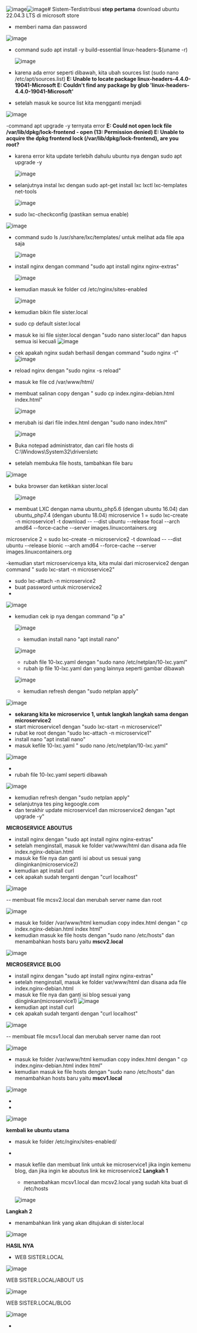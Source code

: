 ![image](https://github.com/RayhanFurqoni/Sistem-Terdistribusi/assets/124054176/887c41f5-449f-4dae-98c4-d899a1a954d5)![image](https://github.com/RayhanFurqoni/Sistem-Terdistribusi/assets/124054176/aa76a0ba-23d3-4a57-bea8-2ea475010982)# Sistem-Terdistribusi
**step pertama** download ubuntu 22.04.3 LTS di microsoft store
- memberi nama dan password
  
![image](https://github.com/RayhanFurqoni/Sistem-Terdistribusi/assets/124054176/fb5aed25-f1f3-4ccb-a66f-a78d5eac7af5)

- command sudo apt install -y build-essential linux-headers-$(uname -r)
  
  ![image](https://github.com/RayhanFurqoni/Sistem-Terdistribusi/assets/124054176/05bab0d7-0a71-4f21-98dc-cb9f27c750a6)

- karena ada error seperti dibawah, kita ubah sources list (sudo nano /etc/apt/sources.list)
**E: Unable to locate package linux-headers-4.4.0-19041-Microsoft
E: Couldn't find any package by glob 'linux-headers-4.4.0-19041-Microsoft'**
- setelah masuk ke source list kita mengganti menjadi
  
![image](https://github.com/RayhanFurqoni/Sistem-Terdistribusi/assets/124054176/9f108373-4006-4d44-a4bc-d6b1d66cb9db)


-command apt upgrade -y ternyata error
**E: Could not open lock file /var/lib/dpkg/lock-frontend - open (13: Permission denied)
E: Unable to acquire the dpkg frontend lock (/var/lib/dpkg/lock-frontend), are you root?**
- karena error kita update terlebih dahulu ubuntu nya dengan sudo apt upgrade -y
  
  ![image](https://github.com/RayhanFurqoni/Sistem-Terdistribusi/assets/124054176/7ceebef2-9507-4990-80fe-d60c42229d10)

- selanjutnya instal lxc dengan sudo apt-get install lxc lxctl lxc-templates net-tools

  
  ![image](https://github.com/RayhanFurqoni/Sistem-Terdistribusi/assets/124054176/a3ea00e1-9229-463b-9a75-ce0e66a92829)

- sudo lxc-checkconfig (pastikan semua enable)

![image](https://github.com/RayhanFurqoni/Sistem-Terdistribusi/assets/124054176/8840af95-7f1a-40bd-b236-5f808665f7be)

- command sudo ls /usr/share/lxc/templates/ untuk melihat ada file apa saja

  ![image](https://github.com/RayhanFurqoni/Sistem-Terdistribusi/assets/124054176/3cdde7f7-b3d7-4d76-ae5c-59572bd03f1a)

- install nginx dengan command "sudo apt install nginx nginx-extras"

  ![image](https://github.com/RayhanFurqoni/Sistem-Terdistribusi/assets/124054176/e7721774-6d26-4776-96eb-b7b79109dba3)

- kemudian masuk ke folder cd /etc/nginx/sites-enabled

  ![image](https://github.com/RayhanFurqoni/Sistem-Terdistribusi/assets/124054176/c5df1e34-6e0b-489a-92e8-bdadacd87bee)

- kemudian bikin file sister.local
- sudo cp default sister.local
- masuk ke isi file sister.local dengan "sudo nano sister.local" dan hapus semua isi kecuali
  ![image](https://github.com/RayhanFurqoni/Sistem-Terdistribusi/assets/124054176/0a016167-d6ed-4e74-84a6-e41d3b80134c)
- cek apakah nginx sudah berhasil dengan command "sudo nginx -t"
![image](https://github.com/RayhanFurqoni/Sistem-Terdistribusi/assets/124054176/23e40f6a-0ecc-4a4b-b82c-ac3f435821a4)

- reload nginx dengan "sudo nginx -s reload"
- masuk ke file cd /var/www/html/
- membuat salinan copy dengan " sudo cp index.nginx-debian.html index.html"

  ![image](https://github.com/RayhanFurqoni/Sistem-Terdistribusi/assets/124054176/afc3ad1b-15a0-4b19-9e64-9668418f537b)

- merubah isi dari file index.html dengan "sudo nano index.html"

  ![image](https://github.com/RayhanFurqoni/Sistem-Terdistribusi/assets/124054176/021529c2-9b24-4f62-a4c8-653fe2c1dfdb)

- Buka notepad administrator, dan cari file hosts di C:\Windows\System32\drivers\etc
- setelah membuka file hosts, tambahkan file baru

![image](https://github.com/RayhanFurqoni/Sistem-Terdistribusi/assets/124054176/363873d0-3f00-4c9d-b13a-631a709ed6cb)

- buka browser dan ketikkan sister.local

  ![image](https://github.com/RayhanFurqoni/Sistem-Terdistribusi/assets/124054176/6d32241e-b830-4cad-8678-30968b9c08a8)

- membuat LXC dengan nama ubuntu_php5.6 (dengan ubuntu 16.04) dan ubuntu_php7.4 (dengan ubuntu 18.04)
microservice 1 = sudo lxc-create -n microservice1 -t download -- --dist ubuntu --release focal --arch amd64 --force-cache --server images.linuxcontainers.org

microservice 2 = sudo lxc-create -n microservice2 -t download -- --dist ubuntu --release bionic --arch amd64 --force-cache --server images.linuxcontainers.org

-kemudian start microservicenya kita, kita mulai dari microservice2 dengan command " sudo lxc-start -n microservice2"
- sudo lxc-attach -n microservice2
- buat password untuk microservice2
- 
![image](https://github.com/RayhanFurqoni/Sistem-Terdistribusi/assets/124054176/4eed202e-056f-4f0e-8a41-2f28beb56117)


- kemudian cek ip nya dengan command "ip a"

  ![image](https://github.com/RayhanFurqoni/Sistem-Terdistribusi/assets/124054176/c6275e8d-2b6c-4eac-bf8d-5916c80df74f)

  - kemudian install nano "apt install nano"

   ![image](https://github.com/RayhanFurqoni/Sistem-Terdistribusi/assets/124054176/e0b1d7c1-56c8-405c-94c9-09c812787589)

  -  rubah file 10-lxc.yaml dengan "sudo nano /etc/netplan/10-lxc.yaml"
  -  rubah ip file 10-lxc.yaml dan yang lainnya seperti gambar dibawah

  ![image](https://github.com/RayhanFurqoni/Sistem-Terdistribusi/assets/124054176/fc3d39c4-ed11-4568-893e-838ceefba76b)

  -  kemudian refresh dengan "sudo netplan apply"

 ![image](https://github.com/RayhanFurqoni/Sistem-Terdistribusi/assets/124054176/b05d4954-2517-4a91-ad76-0ae3c7ed351c)

  - **sekarang kita ke microservice 1, untuk langkah langkah sama dengan microservice2**
  - start microservice1 dengan "sudo lxc-start -n microservice1"
  - rubat ke root dengan "sudo lxc-attach -n microservice1"
  - install nano "apt install nano"
  - masuk kefile 10-lxc.yaml " sudo nano /etc/netplan/10-lxc.yaml"

![image](https://github.com/RayhanFurqoni/Sistem-Terdistribusi/assets/124054176/1e799e53-2f37-47dc-b34b-430d6d600357)

  - 
- rubah file 10-lxc.yaml seperti dibawah

![image](https://github.com/RayhanFurqoni/Sistem-Terdistribusi/assets/124054176/92920424-9d24-42a0-b040-dd525a909dcd)

- kemudian refresh dengan "sudo netplan apply"
- selanjutnya tes ping kegoogle.com
- dan terakhir update microservice1 dan microservice2 dengan "apt upgrade -y"

**MICROSERVICE ABOUTUS**
- install nginx dengan "sudo apt install nginx nginx-extras"
- setelah menginstall, masuk ke folder var/www/html dan disana ada file index.nginx-debian.html
- masuk ke file nya dan ganti isi about us sesuai yang diinginkan(microservice2)
-  kemudian apt install curl
-  cek apakah sudah terganti dengan "curl localhost"

![image](https://github.com/RayhanFurqoni/Sistem-Terdistribusi/assets/124054176/459d4f7e-028e-44ce-b0fb-4361e9fda5db)

-- membuat file mcsv2.local dan merubah server name dan root

![image](https://github.com/RayhanFurqoni/Sistem-Terdistribusi/assets/124054176/b944c00a-ec9d-4999-9a7f-db0317210d01)


- masuk ke folder /var/www/html kemudian copy index.html dengan " cp index.nginx-debian.html index html"
- kemudian masuk ke file hosts dengan "sudo nano /etc/hosts" dan menambahkan hosts baru yaitu **mscv2.local**

![image](https://github.com/RayhanFurqoni/Sistem-Terdistribusi/assets/124054176/b98c48d1-c562-404e-80f9-7b91d69f3bda)


**MICROSERVICE BLOG**
- install nginx dengan "sudo apt install nginx nginx-extras"
- setelah menginstall, masuk ke folder var/www/html dan disana ada file index.nginx-debian.html
- masuk ke file nya dan ganti isi blog sesuai yang diinginkan(microservice1)
![image](https://github.com/RayhanFurqoni/Sistem-Terdistribusi/assets/124054176/f56b1b45-f0b4-4c69-931a-d5fd0d0931b8)
- kemudian apt install curl
- cek apakah sudah terganti dengan "curl localhost"
  
![image](https://github.com/RayhanFurqoni/Sistem-Terdistribusi/assets/124054176/4629ebe5-4ddf-4011-82bf-f149faf617c7)

-- membuat file mcsv1.local dan merubah server name dan root

![image](https://github.com/RayhanFurqoni/Sistem-Terdistribusi/assets/124054176/ef3dc790-8010-40fb-9fa0-1ddde7d2de28)

- masuk ke folder /var/www/html kemudian copy index.html dengan " cp index.nginx-debian.html index html"
- kemudian masuk ke file hosts dengan "sudo nano /etc/hosts" dan menambahkan hosts baru yaitu **mscv1.local**

![image](https://github.com/RayhanFurqoni/Sistem-Terdistribusi/assets/124054176/c43c81f7-1165-4b9c-8db5-c68fd6e98fec)

- 

- 

  ![image](https://github.com/RayhanFurqoni/Sistem-Terdistribusi/assets/124054176/c491dec0-fe14-4ad1-ad84-e0d90182e91f)

**kembali ke ubuntu utama**
- masuk ke folder /etc/nginx/sites-enabled/
- 
- masuk kefile dan membuat link untuk ke microservice1 jika ingin kemenu blog, dan jika ingin ke aboutus link ke microservice2
**Langkah 1**
  - menambahkan mcsv1.local dan mcsv2.local yang sudah kita buat di /etc/hosts
  
  ![image](https://github.com/RayhanFurqoni/Sistem-Terdistribusi/assets/124054176/9860982f-ba40-4fc7-bb60-f5227c9f447b)

**Langkah 2**
- menambahkan link yang akan ditujukan di sister.local

![image](https://github.com/RayhanFurqoni/Sistem-Terdistribusi/assets/124054176/3b9afca3-5f31-47a6-8e1b-2be502bd4f47)

**HASIL NYA**

- WEB SISTER.LOCAL

![image](https://github.com/RayhanFurqoni/Sistem-Terdistribusi/assets/124054176/21b36f79-55f4-4bd0-8cda-0894ecdac121)


WEB SISTER.LOCAL/ABOUT US

![image](https://github.com/RayhanFurqoni/Sistem-Terdistribusi/assets/124054176/21904d17-c96e-40bf-ab1a-c3c8270db4f9)

WEB SISTER.LOCAL/BLOG

![image](https://github.com/RayhanFurqoni/Sistem-Terdistribusi/assets/124054176/59875e2b-098d-4861-8c2f-88e247b9cf1f)



-  




  
